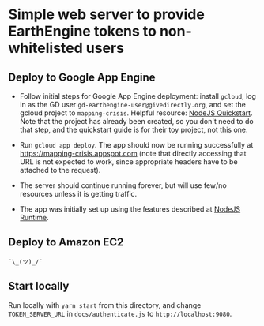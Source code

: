 # Simple web server to provide EarthEngine tokens to non-whitelisted users

## Deploy to Google App Engine

* Follow initial steps for Google App Engine deployment: install `gcloud`, log
in as the GD user `gd-earthengine-user@givedirectly.org`, and set the gcloud
project to `mapping-crisis`. Helpful resource:
[NodeJS Quickstart](https://cloud.google.com/appengine/docs/standard/nodejs/quickstart).
Note that the project has already been created, so you don't need to do that
step, and the quickstart guide is for their toy project, not this one.

* Run `gcloud app deploy`. The app should now be running successfully at
https://mapping-crisis.appspot.com (note that directly accessing that URL is not
expected to work, since appropriate headers have to be attached to the request).

* The server should continue running forever, but will use few/no resources
unless it is getting traffic.

* The app was initially set up using the features described at
[NodeJS Runtime](https://cloud.google.com/appengine/docs/standard/nodejs/runtime).

## Deploy to Amazon EC2

`¯\_(ツ)_/¯`

## Start locally
Run locally with `yarn start` from this directory, and change `TOKEN_SERVER_URL` in
`docs/authenticate.js` to `http://localhost:9080`.
